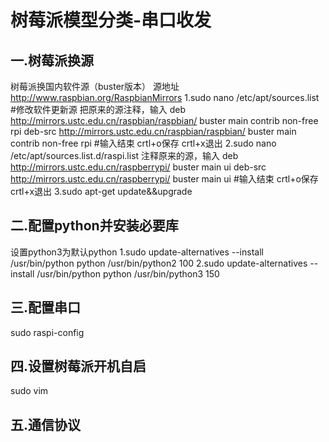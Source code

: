 # 树莓派模型分类-串口收发


## 一.树莓派换源
树莓派换国内软件源（buster版本）
源地址 http://www.raspbian.org/RaspbianMirrors
1.sudo nano /etc/apt/sources.list   #修改软件更新源
把原来的源注释，输入
deb http://mirrors.ustc.edu.cn/raspbian/raspbian/ buster main contrib non-free rpi
deb-src http://mirrors.ustc.edu.cn/raspbian/raspbian/ buster main contrib non-free rpi
#输入结束 crtl+o保存 crtl+x退出
2.sudo nano /etc/apt/sources.list.d/raspi.list
注释原来的源，输入
deb http://mirrors.ustc.edu.cn/raspberrypi/ buster main ui
deb-src http://mirrors.ustc.edu.cn/raspberrypi/ buster main ui
#输入结束 crtl+o保存 crtl+x退出
3.sudo apt-get update&&upgrade

## 二.配置python并安装必要库
设置python3为默认python
1.sudo update-alternatives --install /usr/bin/python python /usr/bin/python2 100
2.sudo update-alternatives --install /usr/bin/python python /usr/bin/python3 150
 

## 三.配置串口
sudo raspi-config


## 四.设置树莓派开机自启
sudo vim 


## 五.通信协议


